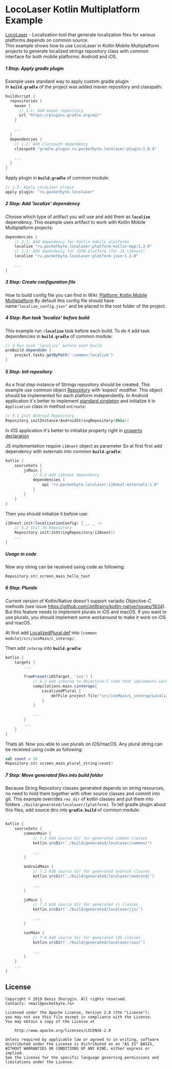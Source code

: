 # LocoLaser Kotlin Multiplatform Example
[LocoLaser](https://github.com/PocketByte/LocoLaser/) - Localization tool that generate localization files for various platforms depends on common source.
<br>This example shows how to use LocoLaser in Kotlin Mobile Multiplatform projects to generate localized strings repository class with common interface for both mobile platforms: Android and iOS.

##### 1 Step: Apply gradle plugin
Example uses standard way to apply custom gradle plugin.<br>
In **`build.gradle`** of the project was added maven repository and classpath:
```groovy
buildscript {
  repositories {
    maven {
      // 1.1: Add maven repository
      url "https://plugins.gradle.org/m2/"
    }
    
    ...
  }
  dependencies {
    // 1.2: Add classpath dependency
    classpath "gradle.plugin.ru.pocketbyte.locolaser:plugin:1.0.4"
    
    ...
  }
}
```
Apply plugin in **`build.gradle`** of common module:
```groovy
// 1.3: Apply LocoLaser plugin
apply plugin: "ru.pocketbyte.locolaser"
```

##### 2 Step: Add 'localize' dependency
Choose which type of artifact you will use and add them as **`localize`** dependency. This example uses artifact to work with Kotlin Mobile Multiplatform projects:
```groovy
dependencies {
    // 2.1: Add dependency for Kotlin mobile platforms
    localize "ru.pocketbyte.locolaser:platform-kotlin-mpp:1.3.0"
    // 2.2: Add dependency for JSON platform (for JS i18next)
    localize "ru.pocketbyte.locolaser:platform-json:1.3.0"
    
    ...
}
```

##### 3 Step: Create configuration file
How to build config file you can find in Wiki: [Platform: Kotlin Mobile Multiplatform](https://github.com/PocketByte/LocoLaser/wiki/Platform:-Kotlin-Mobile-Multiplatform) By default this config file should have name`"localize_config.json"` and be placed in the root folder of the project.

##### 4 Step: Run task 'localize' before build
This example run **`:localize`** task before each build. To do it add task dependencies in **`build.gradle`** of common module:
```groovy
// 4 Run task ‘localize’ before each build
preBuild.dependsOn {
    project.tasks.getByPath(':common:localize')
}
```


##### 5 Step: Init repository
As a final step instance of Strings repository should be created. This example use common object [Repository](https://github.com/PocketByte/locolaser-kotlin-mpp-example/blob/master/common/src/commonMain/kotlin/ru/pocketbyte/locolaser/example/repository/Repository.kt) with ‘expect’ modifier. This object should be implemented for each platform independently.
In Android application it's better to implement [standard singleton](https://github.com/PocketByte/locolaser-kotlin-mpp-example/blob/master/common/src/androidMain/kotlin/ru/pocketbyte/locolaser/example/repository/Repository.kt) and initialize it in `Application` class in method `onCreate`:
```kotlin
// 5.1 Init Android Repository
Repository.initInstance(AndroidStringRepository(this))
```
In iOS application it's better to initialize property right in [property declaration](https://github.com/PocketByte/locolaser-kotlin-mpp-example/blob/master/common/src/iosMain/kotlin/ru/pocketbyte/locolaser/example/repository/Repository.kt)

JS implementation require `i18next` object as parameter So at first first add dependency with externals into common **`build.gradle`**:
```groovy
kotlin {
    sourceSets {
        jsMain {
            // 5.2 Add i18next dependency
            dependencies {
                api "ru.pocketbyte.locolaser:i18next-externals:1.0"
            }
        }
    }
}
```
Then you should initialize it before use:
```kotlin
i18next.init(localizationConfig) { _, _ ->
    // 5.3 Init JS Repository
    Repository.init(JsStringRepository(i18next))
    ...
}
```

##### Usage in code
Now any string can be received using code as following:
```kotlin
Repository.str.screen_main_hello_text
```

##### 6 Step: Plurals
Current version of Kotlin/Native doesn't support variadic Objective-C methods (see issue https://github.com/JetBrains/kotlin-native/issues/1834). But this feature needs to implement plurals in iOS and macOS. If you want to use plurals, you should implement some workaround to make it work on iOS and macOS.

At first add [LocalizedPlural.def](https://github.com/PocketByte/locolaser-kotlin-mpp-example/blob/master/common/src/iosMain/c_interop/LocalizedPlural.def) into `[common module]/src/iosMain/c_interop/`.

Then add `interop` into **`build.gradle`**:
```groovy
kotlin {
    targets {
        ...
    
        fromPreset(iOSTarget, 'ios') {
            // 6.2 Add interop to Objective-C code that implements work work with plurals
            compilations.main.cinterops{
                LocalizedPlural {
                    defFile project.file("src/iosMain/c_interop/LocalizedPlural.def")
                }
            }
            
            ...
        }
        ...
    }
}
```
Thats all. Now you able to use plurals on iOS/macOS.
Any plural string can be received using code as following:
```kotlin
val count = 10
Repository.str.screen_main_plural_string(count)
```


##### 7 Step: Move generated files into build folder
Because String Repository classes generated depends on string resources, no need to hold them together with other source classes and commit into git. This example overrides `res_dir` of kotlin classes and put them into folders `./build/generated/locolaser/[platform]`. To tell gradle plugin about this files, add source dirs into **`gradle.build`** of common module:
```groovy

kotlin {
    sourceSets {
        commonMain {
            // 7.1 Add source dir for generated common classes
            kotlin.srcDir('./build/generated/locolaser/common/')
            
            ...
        }

        androidMain {
            // 7.2 Add source dir for generated android classes
            kotlin.srcDir('./build/generated/locolaser/android/')
            
            ...
        }

        jsMain {
            // 7.3 Add source dir for generated js classes
            kotlin.srcDir('./build/generated/locolaser/js/')

            ...
        }

        iosMain {
            // 7.4 Add source dir for generated iOS classes
            kotlin.srcDir('./build/generated/locolaser/ios/')
            
            ...
        }
    }
    ...
}
```

## License
```
Copyright © 2019 Denis Shurygin. All rights reserved.
Contacts: <mail@pocketbyte.ru>

Licensed under the Apache License, Version 2.0 (the "License");
you may not use this file except in compliance with the License.
You may obtain a copy of the License at

    http://www.apache.org/licenses/LICENSE-2.0

Unless required by applicable law or agreed to in writing, software
distributed under the License is distributed on an "AS IS" BASIS,
WITHOUT WARRANTIES OR CONDITIONS OF ANY KIND, either express or implied.
See the License for the specific language governing permissions and
limitations under the License.
```
